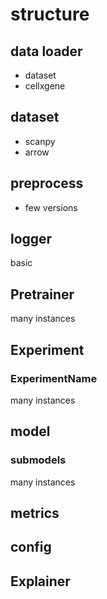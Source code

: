 # structure

## data loader
- dataset
- cellxgene

## dataset
- scanpy
- arrow

## preprocess
- few versions

## logger
basic

## Pretrainer
many instances

## Experiment
### ExperimentName
many instances

## model
### submodels
many instances

## metrics

## config

## Explainer